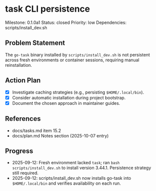 # task CLI persistence
Milestone: 0.1.0a1
Status: closed
Priority: low
Dependencies: scripts/install_dev.sh

## Problem Statement
The `go-task` binary installed by `scripts/install_dev.sh` is not persistent across
fresh environments or container sessions, requiring manual reinstallation.

## Action Plan
- [x] Investigate caching strategies (e.g., persisting `$HOME/.local/bin`).
- [x] Consider automatic installation during project bootstrap.
- [x] Document the chosen approach in maintainer guides.

## References
- docs/tasks.md item 15.2
- docs/plan.md Notes section (2025-10-07 entry)
## Progress
- 2025-09-12: Fresh environment lacked `task`; ran `bash scripts/install_dev.sh` to install version 3.44.1. Persistence strategy still required.
- 2025-09-12: scripts/install_dev.sh now installs go-task into `$HOME/.local/bin` and verifies availability on each run.

